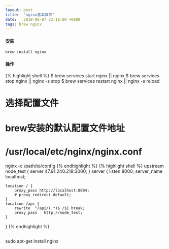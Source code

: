 ```yaml
---
layout: post
title:  "nginx基本操作"
date:   2018-08-07 22:18:00 +0800
tags: brew nginx
---
```


#### 安装
```
brew install nginx
```

#### 操作
{% highlight shell %}
$ brew services start nginx || nginx
$ brew services stop nginx || nginx -s stop
$ brew services restart nginx || nginx -s reload
# 选择配置文件
# brew安装的默认配置文件地址
# /usr/local/etc/nginx/nginx.conf
nginx -c /path/to/config
{% endhighlight %}
{% highlight shell %}
upstream node_test {
    server 47.91.240.218:3000;
}
server {
    listen       8000;
    server_name localhost;

    location / {
        proxy_pass http://localhost:8084;
        # proxy_redirect default;
    }
    location /api {
        rewrite  ^/api/(.*)$ /$1 break;
        proxy_pass   http://node_test;
    }
}
{% endhighlight %}

## 
sudo apt-get install nginx



